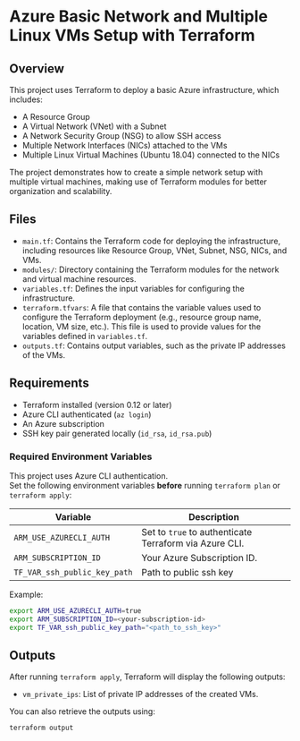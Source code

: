 # Azure Basic Network and Multiple Linux VMs Setup with Terraform

## Overview

This project uses Terraform to deploy a basic Azure infrastructure, which includes:

- A Resource Group
- A Virtual Network (VNet) with a Subnet
- A Network Security Group (NSG) to allow SSH access
- Multiple Network Interfaces (NICs) attached to the VMs
- Multiple Linux Virtual Machines (Ubuntu 18.04) connected to the NICs

The project demonstrates how to create a simple network setup with multiple virtual machines, making use of Terraform modules for better organization and scalability.

## Files

- `main.tf`: Contains the Terraform code for deploying the infrastructure, including resources like Resource Group, VNet, Subnet, NSG, NICs, and VMs.
- `modules/`: Directory containing the Terraform modules for the network and virtual machine resources.
- `variables.tf`: Defines the input variables for configuring the infrastructure.
- `terraform.tfvars`: A file that contains the variable values used to configure the Terraform deployment (e.g., resource group name, location, VM size, etc.). This file is used to provide values for the variables defined in `variables.tf`.
- `outputs.tf`: Contains output variables, such as the private IP addresses of the VMs.

## Requirements

- Terraform installed (version 0.12 or later)
- Azure CLI authenticated (`az login`)
- An Azure subscription
- SSH key pair generated locally (`id_rsa`, `id_rsa.pub`)


### Required Environment Variables

This project uses Azure CLI authentication.  
Set the following environment variables **before** running `terraform plan` or `terraform apply`:

| Variable               | Description                                            |
|-------------------------|--------------------------------------------------------|
| `ARM_USE_AZURECLI_AUTH` | Set to `true` to authenticate Terraform via Azure CLI. |
| `ARM_SUBSCRIPTION_ID`   | Your Azure Subscription ID.                           |
| `TF_VAR_ssh_public_key_path`   | Path to public ssh key                           |

Example:

```bash
export ARM_USE_AZURECLI_AUTH=true
export ARM_SUBSCRIPTION_ID=<your-subscription-id>
export TF_VAR_ssh_public_key_path="<path_to_ssh_key>"
```

## Outputs

After running `terraform apply`, Terraform will display the following outputs:

- `vm_private_ips`: List of private IP addresses of the created VMs.

You can also retrieve the outputs using:

```bash
terraform output
```



